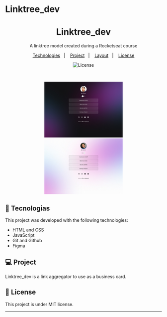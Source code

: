 # Linktree_dev

<h1 align="center"> Linktree_dev </h1>

<p align="center">
A linktree model created during a Rocketseat course
</p>

<p align="center">
  <a href="#-tecnologias">Technologies</a>&nbsp;&nbsp;&nbsp;|&nbsp;&nbsp;&nbsp;
  <a href="#-projeto">Project</a>&nbsp;&nbsp;&nbsp;|&nbsp;&nbsp;&nbsp;
  <a href="#-layout">Layout</a>&nbsp;&nbsp;&nbsp;|&nbsp;&nbsp;&nbsp;
  <a href="#memo-licença">License</a>
</p>

<p align="center">
  <img alt="License" src="https://img.shields.io/static/v1?label=license&message=MIT&color=49AA26&labelColor=000000">
</p>

<br>

<p align="center">
  <img alt="Linktree project" src=".github/preview.jpg" width="50%">
  <img alt="Linktree project" src=".github/preview-light-mode.jpg" width="50%">
</p>

## 🚀 Tecnologias

This project was developed with the following technologies:

- HTML and CSS
- JavaScript
- Git and Github
- Figma

## 💻 Project

Linktree_dev is a link aggregator to use as a business card.

## :memo: License

This project is under MIT license.

---

